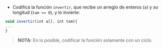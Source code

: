 * Codificá la función `invertir`, que recibe un arreglo de enteros (`a`) y su longitud (`tam >= 0`), y lo invierte:

```javascript
void invertir(int a[], int tam){
...
}
```

> **NOTA:** En lo posible, codificar la función solamente con un ciclo.






